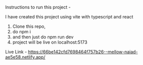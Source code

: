 Instructions to run this project - 

I have created this project using vite with typescript and react

1. Clone this repo,
2. do npm i
3. and then just do npm run dev
4. project will be live on localhost:5173

Live Link - https://66be142cfd7698464f757b26--mellow-naiad-ae5e58.netlify.app/
